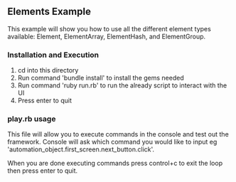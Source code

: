 ## Elements Example

This example will show you how to use all the different element types available: Element, ElementArray, ElementHash, and
ElementGroup.

### Installation and Execution

1. cd into this directory
2. Run command 'bundle install' to install the gems needed
3. Run command 'ruby run.rb' to run the already script to interact with the UI
4. Press enter to quit

### play.rb usage

This file will allow you to execute commands in the console and test out the framework.  Console will ask which command
you would like to input eg 'automation_object.first_screen.next_button.click'.

When you are done executing commands press control+c to exit the loop then press enter to quit.
